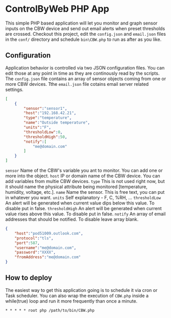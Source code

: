 # ControlByWeb PHP App

This simple PHP based application will let you monitor and graph sensor inputs on the CBW device and send out email alerts when preset thresholds are crossed. Checkout this project, edit the `config.json` and `email.json` files in the `conf/` directory and schedule `bin\CBW.php` to run as after as you like.

## Configuration

Application behavior is controlled via two JSON configuration files. You can edit those at any point in time as they are continously read by the scripts. The `config.json` file contains an array of sensor objects coming from one or more CBW devices. Tthe `email.json` file cotains email server related settings.

```json
[
	{
		"sensor":"sensor1",
		"host":"192.168.42.21",
		"type":"temperature",
		"name":"Outside temperature",
		"units":"F",
		"thresholdLow":0,
		"thresholdHigh":50,
		"notify":[
			"me@domain.com"
		]
	}
]
```

`sensor` Name of the CBW's variable you ant to monitor. You can add one or more into the object.
`host` IP or domain name of the CBW device. You can add variables from multie CBW devices.
`type` This is not used right now, but it should name the physical attribute being monitored [temperature, humidity, voltage, etc.].
`name` Name the sensor. This is free text, you can put in whatever you want.
`units` Self explanatory - F, C, %RH, ...
`thresholdLow` An alert will be generated when current value dips below this value. To disable put in false.
`thresholdHigh` An alert will be generated when current value rises above this value. To disable put in false.
`notify` An array of email addresses that should be notified. To disable leave array blank.

```json
{
	"host":"pod51009.outlook.com",
	"protocol":"tls",
	"port":587,
	"username":"me@domain.com",
	"password":"XXXX",
	"fromAddress":"me@domain.com"
}
```

## How to deploy

The easiest way to get this application going is to schedule it via cron or Task scheduler. You can also wrap the execution of `CBW.php` inside a while(true) loop and run it more frequently than once a minute.

```
* * * * * root php /path/to/bin/CBW.php
```